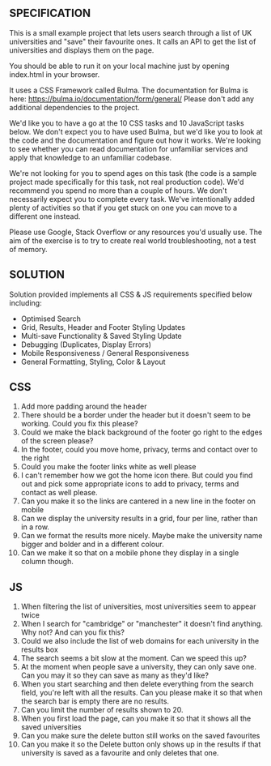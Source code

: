 <br></br>

## SPECIFICATION


This is a small example project that lets users search through a list of UK universities and "save" their favourite ones. It calls an API to get the list of universities and displays them on the page.

You should be able to run it on your local machine just by opening index.html in your browser.

It uses a CSS Framework called Bulma. The documentation for Bulma is here: https://bulma.io/documentation/form/general/ Please don't add any additional dependencies to the project.

We'd like you to have a go at the 10 CSS tasks and 10 JavaScript tasks below. We don't expect you to have used Bulma, but we'd like you to look at the code and the documentation and figure out how it works. We're looking to see whether you can read documentation for unfamiliar services and apply that knowledge to an unfamiliar codebase.

We're not looking for you to spend ages on this task (the code is a sample project made specifically for this task, not real production code). We'd recommend you spend no more than a couple of hours. We don't necessarily expect you to complete every task. We've intentionally added plenty of activities so that if you get stuck on one you can move to a different one instead.

Please use Google, Stack Overflow or any resources you'd usually use. The aim of the exercise is to try to create real world troubleshooting, not a test of memory.

## SOLUTION

Solution provided implements all CSS & JS requirements specified below including:

- Optimised Search
- Grid, Results, Header and Footer Styling Updates
- Multi-save Functionality & Saved Styling Update
- Debugging (Duplicates, Display Errors)
- Mobile Responsiveness / General Responsiveness
- General Formatting, Styling, Color & Layout

## CSS

1. Add more padding around the header
2. There should be a border under the header but it doesn't seem to be working. Could you fix this please?
3. Could we make the black background of the footer go right to the edges of the screen please?
4. In the footer, could you move home, privacy, terms and contact over to the right
5. Could you make the footer links white as well please
6. I can't remember how we got the home icon there. But could you find out and pick some appropriate icons to add to privacy, terms and contact as well please.
7. Can you make it so the links are cantered in a new line in the footer on mobile
8. Can we display the university results in a grid, four per line, rather than in a row.
9. Can we format the results more nicely. Maybe make the university name bigger and bolder and in a different colour.
10. Can we make it so that on a mobile phone they display in a single column though.

## JS

1. When filtering the list of universities, most universities seem to appear twice
2. When I search for "cambridge" or "manchester" it doesn't find anything. Why not? And can you fix this?
3. Could we also include the list of web domains for each university in the results box
4. The search seems a bit slow at the moment. Can we speed this up?
5. At the moment when people save a university, they can only save one. Can you may it so they can save as many as they'd like?
6. When you start searching and then delete everything from the search field, you're left with all the results. Can you please make it so that when the search bar is empty there are no results.
7. Can you limit the number of results shown to 20.
8. When you first load the page, can you make it so that it shows all the saved universities
9. Can you make sure the delete button still works on the saved favourites
10. Can you make it so the Delete button only shows up in the results if that university is saved as a favourite and only deletes that one.
